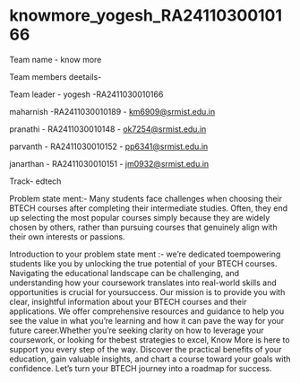 # knowmore_yogesh_RA2411030010166

Team name - know more

Team members deetails-

Team leader - yogesh -RA2411030010166

maharnish -RA2411030010189 - km6909@srmist.edu.in

pranathi - RA2411030010148 - ok7254@srmist.edu.in

parvanth - RA2411030010152 - pp6341@srmist.edu.in

janarthan - RA2411030010151 - jm0932@srmist.edu.in


Track- edtech

Problem state ment:-
Many students face challenges when choosing their BTECH courses after completing their
 intermediate studies. Often, they end up selecting the most popular courses simply because
 they are widely chosen by others, rather than pursuing courses that genuinely align with
 their own interests or passions.

Introduction to your problem state ment :-
we’re dedicated toempowering students like you by unlocking the true potential of your BTECH courses.
Navigating the educational landscape can be challenging, and understanding how your coursework translates into real-world skills and opportunities is crucial for yoursuccess. Our mission is to provide you with clear, insightful information about your BTECH courses and their applications. We offer comprehensive resources and guidance to help you see the value in what you’re learning and how it can pave the way for your future career.Whether you’re seeking clarity on how to leverage your coursework, or looking for thebest strategies to excel, Know More is here to support you every step of the way. Discover the practical benefits of your education, gain valuable insights, and chart a course toward your goals with confidence. Let’s turn your BTECH journey into a roadmap for success.

 







